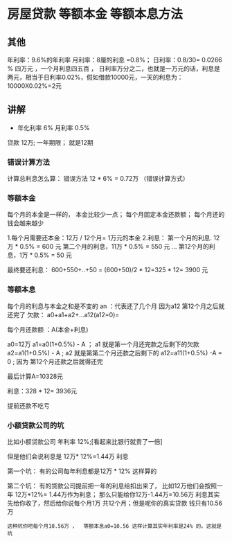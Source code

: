 # 房屋贷款 等额本金 等额本息方法


## 其他
 年利率：9.6%的年利率
 月利率：8厘的利息 =0.8%；
 日利率：0.8/30= 0.0266 % 
四万元 ，一个月利息四五百 ，
日利率万分之二，也就是一万元的话，利息是两元，相当于日利率0.02%，假如借款10000元，一天的利息为：
10000X0.02%=2元


## 讲解

* 年化利率 6% 月利率 0.5%

贷款 12万;
一年期限；
就是12期

### 错误计算方法

计算总利息怎么算：
错误方法
12 * 6% = 0.72万 （错误计算方式）


### 等额本金 

每个月的本金是一样的，
本金比较少一点；
每个月固定本金还款额；
每个月还的钱会越来越少

1.每个月需要还本金：12万 / 12个月= 1万元的本金
2.利息：
    第一个月的利息. 12万 * 0.5% = 600 元 
    第二个月的利息，11万 * 0.5% = 550 元
    ...
    第12个月的利息，1万 * 0.5%  =  50 元

最终要还利息： 600+550+..+50 = (600+50)/2 * 12=325 * 12= 3900 元




### 等额本息

每个月的利息与本金之和是不变的
an ：代表还了几个月
因为a12 第12个月之后就还完了
欠款： a0+a1+a2+...a12(a12=0)=



每个月还款额 ：A(本金+利息)

a0=12万
a1=a0(1+0.5%) - A ； a1 就是第一个月还完款之后剩下的欠款
a2=a1(1+0.5%) - A ;  a2 就是第第二个月还款之后剩下的
a12=a11(1+0.5%) -A =  0  ;    因为 第12个月还款之后就得还完

最后计算A=10328元

利息：328 * 12= 3936元


提前还款不吃亏


### 小额贷款公司的坑

比如小额贷款公司 年利率 12%;[看起来比银行就贵了一倍]

但是他们会说利息是 12万* 12%=1.44万 利息

第一个坑：
有的公司每年利息都是12万 * 12% 这样算的

第二个坑：
有的贷款公司提前把一年的利息给扣出来了，
    比如12万他们会按照一年  12万*12%= 1.44万作为利息； 那么只能给你12万-1.44万=10.56万
    利息其实先给你收了，然后给你说每个月1万 共12个月；但是呢你的真实贷款 钱只有10.56万

    这种坑你吧每个月10.56万 ，  等额本息a0=10.56 这样计算其实年利率是24% 的。这就是坑

